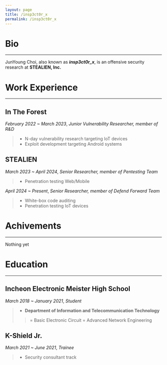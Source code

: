 ```yaml
---
layout: page
title: /insp3ct0r_x
permalink: /insp3ct0r_x
---
```


# Bio
---
JunYoung Choi, also known as ***insp3ct0r_x***, is an offensive security research at **STEALIEN, Inc.**

# Work Experience
---
## In The Forest

*February 2022 ~ March 2023*, *Junior Vulnerability Researcher, member of R&D*

> - N-day vulnerability research targeting IoT devices
> - Exploit development targeting Android systems

## STEALIEN

*March 2023 ~ April 2024*, *Senior Researcher, member of Pentesting Team*

> - Penetration testing Web/Mobile

*April 2024 ~ Present*, *Senior Researcher, member of Defend Forward Team*

> - White-box code auditing
> - Penetration testing IoT devices


# Achivements
---

Nothing yet

# Education
---

## Incheon Electronic Meister High School
*March 2018 ~ January 2021*, *Student*

> - **Department of Information and Telecommunication Technology**
> > = Basic Electronic Circuit
> > = Advanced Network Engineering

## K-Shield Jr.
*March 2021 ~ June 2021*, *Trainee*

> - Security consultant track
